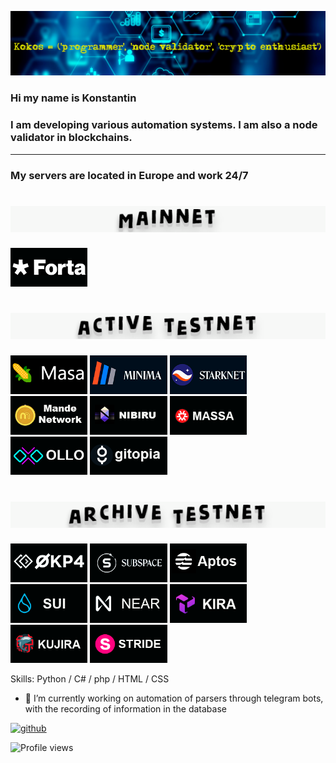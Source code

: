 ![I am a programmer and node validator](https://github.com/KokosP/KokosP/blob/main/1360.png?raw=true)

### Hi my name is Konstantin 
### I am developing various automation systems. I am also a node validator in blockchains.
__________________________________________________________________________________________
### My servers are located in Europe and work 24/7


<h1 align="center"> 
<img src="https://github.com/KokosP/KokosP/blob/main/mainnet.gif" /></h1>

<img src="https://github.com/KokosP/KokosP/blob/main/forta.png"  width='24.5%'>

<h1 align="center"> 
<img src="https://github.com/KokosP/KokosP/blob/main/active testnet.gif" /></h1>

<img src="https://github.com/KokosP/KokosP/blob/main/masa.png"  width='24.5%'> [<img src="https://github.com/KokosP/KokosP/blob/main/minima.png"  width='24.5%'>](https://incentive.minima.global/account/register?inviteCode=GIGTSRVR) <img src="https://github.com/KokosP/KokosP/blob/main/starknet.png"  width='24.5%'> [<img src="https://raw.githubusercontent.com/KokosP/KokosP/65271d038480129283a60d70c706fbef7d7ce6e2/mande.png"  width='24.5%'>](https://explorer.stavr.tech/mande-chain/staking/mandevaloper1zf05u0wn8wkwszk9cq3xljj7zh7xrn83qgpsf0)
[<img src="https://raw.githubusercontent.com/KokosP/KokosP/65271d038480129283a60d70c706fbef7d7ce6e2/nibiru.png"  width='24.5%'>](https://nibiru.explorers.guru/validator/nibivaloper1nz32jq073q6yhxfurx2naeddx2ae9zz3jckf4c)   [<img src="https://github.com/KokosP/KokosP/blob/main/massa.png"  width='24.5%'>](https://massa.net/testnet/A12vTuBWTQCeV36FYQuhtPZA5a8j67uJB3yBx6HS3hCPk5QMXU3L) 
[<img src="https://github.com/KokosP/KokosP/blob/main/ollo.png"  width='24.5%'>](https://explorer.bccnodes.com/ollo/staking/ollovaloper176e9fjuuzp88pe94epscfk5p6s2k7zaludwxwl) [<img src="https://github.com/KokosP/KokosP/blob/main/gitopia.png"  width='24.5%'>](https://gitopia.explorers.guru/validator/gitopiavaloper1pujjgy9tde3fln5alcc7kjtmr2klsxne4ae8a8) 


<h1 align="center">
<img src="https://github.com/KokosP/KokosP/blob/main/archive testnet.gif" /></h1>

[<img src="https://github.com/KokosP/KokosP/blob/main/opk4.png"  width='24.5%'>](https://okp4.explorers.guru/validator/okp4valoper1sl7y7df3ju96g7nufprng659velyx8mn93nj2v)  <img src="https://github.com/KokosP/KokosP/blob/main/sun.png"  width='24.5%'> <img src="https://github.com/KokosP/KokosP/blob/main/aptos.png"  width='24.5%'> 
<img src="https://github.com/KokosP/KokosP/blob/main/sui.png"  width='24.5%'> <img src="https://github.com/KokosP/KokosP/blob/main/near.png"  width='24.5%'> <img src="https://github.com/KokosP/KokosP/blob/main/kira.png"  width='24.5%'> <img src="https://github.com/KokosP/KokosP/blob/main/kujira.png"  width='24.5%'>  <img src="https://github.com/KokosP/KokosP/blob/main/stride.png"  width='24.5%'>



<!--![Image](https://github.com/KokosP/KokosP/blob/main/masa.png?raw=true )

![Image](https://github.com/KokosP/KokosP/blob/main/minima.png?raw=true)

![Image](https://github.com/KokosP/KokosP/blob/main/starknet.png?raw=true)

![Image](https://github.com/KokosP/KokosP/blob/main/mande.png?raw=true)

![Image](https://github.com/KokosP/KokosP/blob/main/nibiru.png?raw=true)

![Image](https://github.com/KokosP/KokosP/blob/main/opk4.png?raw=true)-->



Skills: Python  / С# / php /  HTML  /  CSS

- 🔭 I’m currently working on automation of parsers through telegram bots, with the recording of information in the database 


[<img src='https://cdn.jsdelivr.net/npm/simple-icons@3.0.1/icons/github.svg' alt='github' height='40'>](https://github.com/KokosP)  

![Profile views](https://gpvc.arturio.dev/KokosP)  
